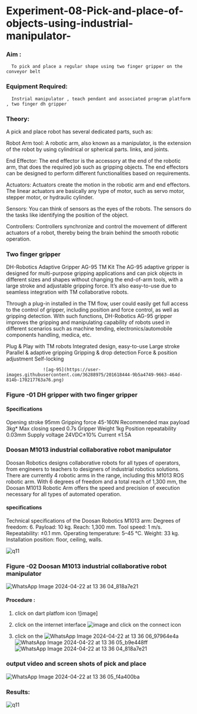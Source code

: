# Experiment-08-Pick-and-place-of-objects-using-industrial-manipulator-

### Aim :
      To pick and place a regular shape using two finger gripper on the conveyor belt 
### Equipment Required: 
      Instrial manipulator , teach pendant and associated program platform , two finger dh gripper 
      
### Theory: 

A pick and place robot has several dedicated parts, such as:

Robot Arm tool: A robotic arm, also known as a manipulator, is the extension of the robot by using cylindrical or spherical parts. links, and joints.

End Effector: The end effector is the accessory at the end of the robotic arm, that does the required job such as gripping objects. The end effectors can be designed to perform different functionalities based on requirements.

Actuators: Actuators create the motion in the robotic arm and end effectors. The linear actuators are basically any type of motor, such as servo motor, stepper motor, or hydraulic cylinder.

Sensors: You can think of sensors as the eyes of the robots. The sensors do the tasks like identifying the position of the object.

Controllers: Controllers synchronize and control the movement of different actuators of a robot, thereby being the brain behind the smooth robotic operation.


### Two finger gripper 

DH-Robotics
Adaptive Gripper AG-95 TM Kit
The AG-95 adaptive gripper is designed for multi-purpose gripping applications and can pick objects in different sizes and shapes without changing the end-of-arm tools, with a large stroke and adjustable gripping force. It’s also easy-to-use due to seamless integration with TM collaborative robots.

Through a plug-in installed in the TM flow, user could easily get full access to the control of gripper, including position and force control, as well as gripping detection. With such functions, DH-Robotics AG-95 gripper improves the gripping and manipulating capability of robots used in different scenarios such as machine tending, electronics/automobile components handling, medica, etc.

Plug & Play with TM robots
Integrated design, easy-to-use
Large stroke
Parallel & adaptive gripping
Gripping & drop detection
Force & position adjustment
Self-locking

                  ![ag-95](https://user-images.githubusercontent.com/36288975/201618444-9b5a4749-9663-464d-814b-170217763a76.png)
### Figure -01 DH gripper with two finger gripper 

#### Specifications

Opening stroke	95mm
Gripping force 	45-160N
Recommended max payload	3kg*
Max closing speed	0.7s
Gripper Weight	1kg
Position repeatability	0.03mm
Supply voltage	24VDC±10%
Current	≤1.5A



### Doosan M1013 industrial collaborative robot manipulator 
Doosan Robotics designs collaborative robots for all types of operators, from engineers to teachers to designers of industrial robotics solutions. There are currently 4 robotic arms in the range, including this M1013 ROS robotic arm. With 6 degrees of freedom and a total reach of 1,300 mm, the Doosan M1013 Robotic Arm offers the speed and precision of execution necessary for all types of automated operation.

#### specifications 
Technical specifications of the Doosan Robotics M1013 arm:
Degrees of freedom: 6.
Payload: 10 kg.
Reach: 1,300 mm.
Tool speed: 1 m/s.
Repeatability: ±0.1 mm.
Operating temperature: 5–45 °C.
Weight: 33 kg.
Installation position: floor, ceiling, walls.

![q11](https://github.com/suganjoker/Experiment-08-Pick-and-place-of-objects-using-industrial-manipulator-/assets/105915942/84ff6ed2-eaf0-418d-8acb-2b9a856c7c1d)

### Figure -02 Doosan M1013 industrial collaborative robot manipulator 
![WhatsApp Image 2024-04-22 at 13 36 04_818a7e21](https://github.com/suganjoker/Experiment-08-Pick-and-place-of-objects-using-industrial-manipulator-/assets/105915942/50071028-a376-40d0-9fef-7ae53d7e4f86)

#### Procedure : 

1. click on dart platfom icon ![image]
2. click on the internet interface 
![image](https://user-images.githubusercontent.com/36288975/201621235-3b8b46a9-3c19-4207-9ea2-6a7954eb6135.png)
and click on the connect icon 

3. click on the 
![WhatsApp Image 2024-04-22 at 13 36 06_97964e4a](https://github.com/suganjoker/Experiment-08-Pick-and-place-of-objects-using-industrial-manipulator-/assets/105915942/45c11675-1623-4524-a182-35c26e7fb1ee)
![WhatsApp Image 2024-04-22 at 13 36 05_b9e448ff](https://github.com/suganjoker/Experiment-08-Pick-and-place-of-objects-using-industrial-manipulator-/assets/105915942/75ca29ca-5989-4a87-b5a2-8d24ca500af8)
![WhatsApp Image 2024-04-22 at 13 36 04_818a7e21](https://github.com/suganjoker/Experiment-08-Pick-and-place-of-objects-using-industrial-manipulator-/assets/105915942/b66d49e6-c12a-402e-9157-8e924ce8ab81)


















### output video and screen shots of pick and place 

![WhatsApp Image 2024-04-22 at 13 36 05_f4a400ba](https://github.com/suganjoker/Experiment-08-Pick-and-place-of-objects-using-industrial-manipulator-/assets/105915942/d29accff-2535-4896-ab42-4d2298586f60)






### Results: 


![q11](https://github.com/suganjoker/Experiment-08-Pick-and-place-of-objects-using-industrial-manipulator-/assets/105915942/684c3d62-9d96-482e-816c-93672c4578ca)





